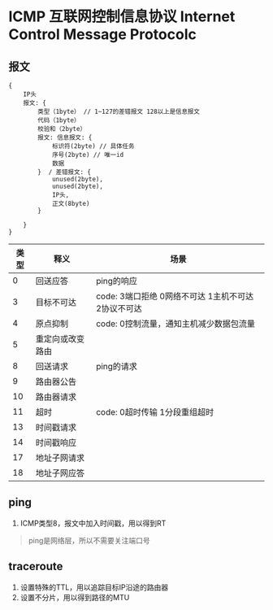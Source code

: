# ICMP 互联网控制信息协议 Internet Control Message Protocolc

## 报文

```ICMP
{
    IP头
    报文: {
        类型（1byte） // 1~127的差错报文 128以上是信息报文
        代码（1byte）
        校验和（2byte）
        报文: 信息报文: {
            标识符(2byte) // 具体任务
            序号(2byte) // 唯一id
            数据
        }  / 差错报文: {
            unused(2byte),
            unused(2byte),
            IP头,
            正文(8byte)
        }

    }
}
```

| 类型 | 释义             | 场景                                                |
| ---- | ---------------- | --------------------------------------------------- |
| 0    | 回送应答         | ping的响应                                          |
| 3    | 目标不可达       | code: 3端口拒绝 0网络不可达 1主机不可达 2协议不可达 |
| 4    | 原点抑制         | code: 0控制流量，通知主机减少数据包流量             |
| 5    | 重定向或改变路由 |
| 8    | 回送请求         | ping的请求                                          |
| 9    | 路由器公告       |
| 10   | 路由器请求       |
| 11   | 超时             | code: 0超时传输 1分段重组超时                       |
| 13   | 时间戳请求       |
| 14   | 时间戳响应       |
| 17   | 地址子网请求     |
| 18   | 地址子网应答     |

## ping

1. ICMP类型8，报文中加入时间戳，用以得到RT

> ping是网络层，所以不需要关注端口号

## traceroute

1. 设置特殊的TTL，用以追踪目标IP沿途的路由器
2. 设置不分片，用以得到路径的MTU
